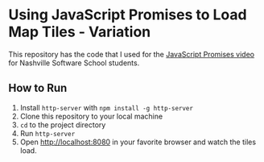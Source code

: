 # Using JavaScript Promises to Load Map Tiles - Variation

This repository has the code that I used for the [JavaScript Promises video](https://www.youtube.com/watch?v=ieS07COyZZU) for Nashville Software School students.

## How to Run

1. Install `http-server` with `npm install -g http-server`
1. Clone this repository to your local machine
1. `cd` to the project directory
1. Run `http-server`
1. Open [http://localhost:8080](http://localhost:8080) in your favorite browser and watch the tiles load.
